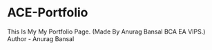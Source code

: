 # ACE-Portfolio
This Is My My Portfolio Page. (Made By Anurag Bansal BCA EA VIPS.)
<br>
Author - Anurag Bansal
